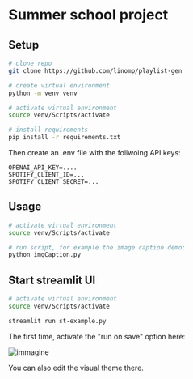 # Summer school project

## Setup

```bash
# clone repo
git clone https://github.com/linomp/playlist-gen

# create virtual environment
python -m venv venv

# activate virtual environment
source venv/Scripts/activate

# install requirements
pip install -r requirements.txt
```

Then create an .env file with the follwoing API keys:

```
OPENAI_API_KEY=....
SPOTIFY_CLIENT_ID=...
SPOTIFY_CLIENT_SECRET=...
```

## Usage

```bash
# activate virtual environment
source venv/Scripts/activate

# run script, for example the image caption demo:
python imgCaption.py
```

## Start streamlit UI

```bash
# activate virtual environment
source venv/Scripts/activate

streamlit run st-example.py
```

The first time, activate the "run on save" option here:

![immagine](https://github.com/VIVES-project/playlist-gen/assets/40581019/d7085403-7c85-4871-8684-d2441259bf3f)

You can also edit the visual theme there.
